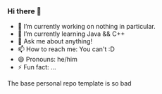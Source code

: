 ### Hi there 👋

- 🔭 I’m currently working on nothing in particular.
- 🌱 I’m currently learning Java && C++
- 💬 Ask me about anything!
- 📫 How to reach me: You can't :D
- 😄 Pronouns: he/him
- ⚡ Fun fact: ...

The base personal repo template is so bad


<!--
**iiChoco/iiChoco** is a ✨ _special_ ✨ repository because its `README.md` (this file) appears on your GitHub profile.

Here are some ideas to get you started:


-->
